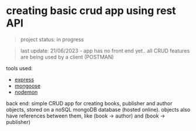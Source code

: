<h1>creating basic crud app using rest API</h1>

> project status: in progress


> last update:
> 21/06/2023 - app has no front end yet.. all CRUD features are being used by a client (POSTMAN)

tools used:
- [express](https://www.npmjs.com/package/express)
- [mongoose](https://www.npmjs.com/package/mongoose)
- [nodemon](https://www.npmjs.com/package/nodemon)

back end: simple CRUD app for creating books, publisher and author objects, stored on a noSQL mongoDB database (hosted online). 
objects also have references between them, like (book -> author) and (book -> publisher)
